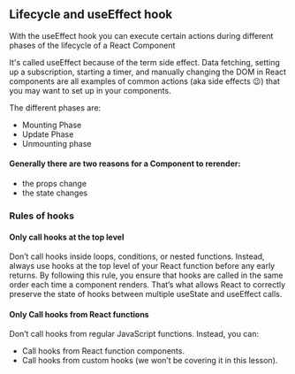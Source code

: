 ## Lifecycle and useEffect hook

With the useEffect hook you can execute certain actions during different phases of the lifecycle of a React Component 

It's called useEffect because of the term side effect. Data fetching, setting up a subscription, starting a timer, and manually changing the DOM in React components are all examples of common actions (aka side effects :wink:) that you may want to set up in your components. 

The different phases are:

- Mounting Phase
- Update Phase
- Unmounting phase

#### Generally there are two reasons for a Component to rerender: 
- the props change
- the state changes


### Rules of hooks

####  Only call hooks at the top level
Don’t call hooks inside loops, conditions, or nested functions. Instead, always use hooks at the top level of your React function before any early returns. By following this rule, you ensure that hooks are called in the same order each time a component renders. That’s what allows React to correctly preserve the state of hooks between multiple useState and useEffect calls.

#### Only Call hooks from React functions
Don’t call hooks from regular JavaScript functions. Instead, you can:
- Call hooks from React function components.
- Call hooks from custom hooks (we won’t be covering it in this lesson).